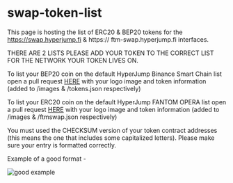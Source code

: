 # swap-token-list

This page is hosting the list of ERC20 & BEP20 tokens for the https://swap.hyperjump.fi & https:// ftm-swap.hyperjump.fi interfaces.

THERE ARE 2 LISTS PLEASE ADD YOUR TOKEN TO THE CORRECT LIST FOR THE NETWORK YOUR TOKEN LIVES ON.

To list your BEP20 coin on the default HyperJump Binance Smart Chain list open a pull request [HERE](https://github.com/HyperJump-DeFi/swap-token-list/pulls) with your logo image and token information (added to /images & /tokens.json respectively)

To list your ERC20 coin on the default HyperJump FANTOM OPERA list open a pull request [HERE](https://github.com/HyperJump-DeFi/swap-token-list/pulls) with your logo image and token information (added to /images & /ftmswap.json respectively)

You must used the CHECKSUM version of your token contract addresses (this means the one that includes some capitalized letters). Please make sure your entry is formatted correctly. 

Example of a good format -

![good example](https://user-images.githubusercontent.com/72410650/117549700-dd5d3700-b009-11eb-8ead-19f3bf5fb3da.png)

